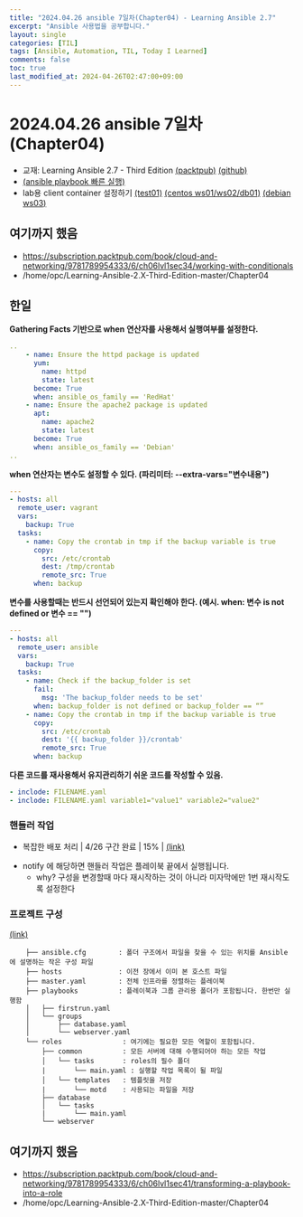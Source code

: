 ```yaml
---
title: "2024.04.26 ansible 7일차(Chapter04) - Learning Ansible 2.7"
excerpt: "Ansible 사용법을 공부합니다."
layout: single
categories: [TIL]
tags: [Ansible, Automation, TIL, Today I Learned]
comments: false
toc: true
last_modified_at: 2024-04-26T02:47:00+09:00
---
```



# 2024.04.26 ansible 7일차 (Chapter04)

- 교재: Learning Ansible 2.7 - Third Edition [(packtpub)](https://www.packtpub.com/product/learning-ansible-27-third-edition/9781789954333) [(github)](https://github.com/PacktPublishing/Learning-Ansible-2.X-Third-Edition)
- [(ansible playbook 빠른 실행)](https://github.com/zasfe/Labs/blob/master/ansible/faster-ansible-playbook-execution.sh)
- lab용 client container 설정하기 [(test01)](https://github.com/zasfe/Labs/blob/master/ansible/lab_ansible_client-test01-centos-container.sh) [(centos ws01/ws02/db01)](https://github.com/zasfe/Labs/blob/master/ansible/lab_ansible_client_centos-container-3ea.sh) [(debian ws03)](https://github.com/zasfe/Labs/blob/master/ansible/lab_ansible_client_ws03-debian-container.sh)

## 여기까지 했음
  * https://subscription.packtpub.com/book/cloud-and-networking/9781789954333/6/ch06lvl1sec34/working-with-conditionals
  * /home/opc/Learning-Ansible-2.X-Third-Edition-master/Chapter04

## 한일

**Gathering Facts 기반으로 when 연산자를 사용해서 실행여부를 설정한다.**

```yaml
..
    - name: Ensure the httpd package is updated 
      yum: 
        name: httpd 
        state: latest 
      become: True 
      when: ansible_os_family == 'RedHat' 
    - name: Ensure the apache2 package is updated 
      apt: 
        name: apache2 
        state: latest 
      become: True 
      when: ansible_os_family == 'Debian' 
..
```

**when 연산자는 변수도 설정할 수 있다. (파리미터: --extra-vars="변수내용")**

```yaml
--- 
- hosts: all 
  remote_user: vagrant
  vars: 
    backup: True 
  tasks: 
    - name: Copy the crontab in tmp if the backup variable is true 
      copy: 
        src: /etc/crontab 
        dest: /tmp/crontab 
        remote_src: True 
      when: backup 
```

**변수를 사용할때는 반드시 선언되어 있는지 확인해야 한다. (예시. when: 변수 is not defined or 변수 == "")**

```yaml
--- 
- hosts: all 
  remote_user: ansible 
  vars: 
    backup: True 
  tasks: 
    - name: Check if the backup_folder is set 
      fail: 
        msg: 'The backup_folder needs to be set' 
      when: backup_folder is not defined or backup_folder == “” 
    - name: Copy the crontab in tmp if the backup variable is true 
      copy: 
        src: /etc/crontab 
        dest: '{{ backup_folder }}/crontab' 
        remote_src: True 
      when: backup 
```

**다른 코드를 재사용해서 유지관리하기 쉬운 코드를 작성할 수 있음.**

```yaml
- inclode: FILENAME.yaml
- inclode: FILENAME.yaml variable1="value1" variable2="value2"
```

### 핸들러 작업

* 복잡한 배포 처리 | 4/26 구간 완료 | 15% | [(link)](https://subscription.packtpub.com/book/cloud-and-networking/9781789954333/6/ch06lvl1sec36/working-with-handlers)

- notify 에 해당하면 핸들러 작업은 플레이북 끝에서 실행됩니다.
  - why? 구성을 변경할때 마다 재시작하는 것이 아니라 미자막에만 1번 재시작도록 설정한다 


### 프로젝트 구성

[(link)](https://subscription.packtpub.com/book/cloud-and-networking/9781789954333/6/ch06lvl1sec38/organizing-a-project)

```
    ├── ansible.cfg        : 폴더 구조에서 파일을 찾을 수 있는 위치를 Ansible에 설명하는 작은 구성 파일
    ├── hosts              : 이전 장에서 이미 본 호스트 파일
    ├── master.yaml        : 전체 인프라를 정렬하는 플레이북
    ├── playbooks          : 플레이북과 그룹 ​​관리용 폴더가 포함됩니다. 한번만 실행함
    │   ├── firstrun.yaml
    │   └── groups
    │       ├── database.yaml
    │       └── webserver.yaml
    └── roles               : 여기에는 필요한 모든 역할이 포함됩니다.
        ├── common          : 모든 서버에 대해 수행되어야 하는 모든 작업
        │   └── tasks       : roles의 필수 폴더
        |       └── main.yaml : 실행할 작업 목록이 될 파일
        │   └── templates   : 템플릿을 저장
        |       └── motd    : 사용되는 파일을 저장
        ├── database
        │   └── tasks
        |       └── main.yaml
        └── webserver

```

## 여기까지 했음
  * https://subscription.packtpub.com/book/cloud-and-networking/9781789954333/6/ch06lvl1sec41/transforming-a-playbook-into-a-role
  * /home/opc/Learning-Ansible-2.X-Third-Edition-master/Chapter04

